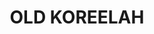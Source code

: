 ---
lastmod: '2025-04-06T06:05:20+00:00'
latitude: -28.36456
layout: suburb
longitude: 152.49765
postcode: '2476'
state: NSW
title: OLD KOREELAH
url: /nsw/old-koreelah/
---